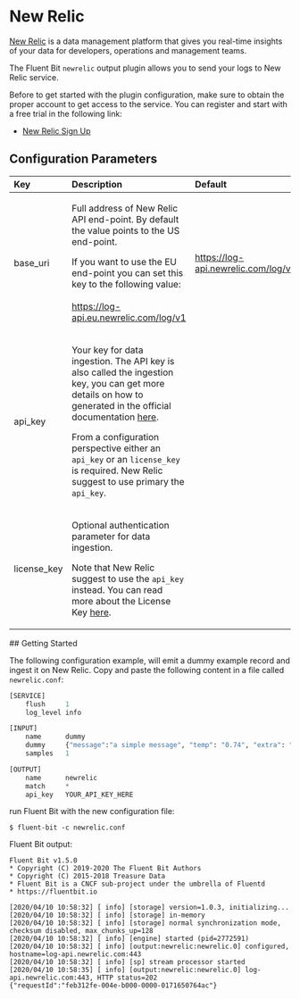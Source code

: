 # New Relic

[New Relic](https://newrelic.com/) is a data management platform that gives you real-time insights of your data for developers, operations and management teams.

The Fluent Bit `newrelic` output plugin allows you to send your logs to New Relic service. 

Before to get started with the plugin configuration, make sure to obtain the proper account  to get access to the service. You can register and start with a free trial in the following link:

* [New Relic Sign Up](https://newrelic.com/signup)

## Configuration Parameters

<table>
  <thead>
    <tr>
      <th style="text-align:left">Key</th>
      <th style="text-align:left">Description</th>
      <th style="text-align:left">Default</th>
    </tr>
  </thead>
  <tbody>
    <tr>
      <td style="text-align:left">base_uri</td>
      <td style="text-align:left">
        <p>Full address of New Relic API end-point. By default the value points to
          the US end-point.
          <br />
        </p>
        <p>If you want to use the EU end-point you can set this key to the following
          value:
          <br />
          <br /><a href="https://log-api.eu.newrelic.com/log/v1">https://log-api.eu.newrelic.com/log/v1</a>
        </p>
      </td>
      <td style="text-align:left"><a href="https://log-api.newrelic.com/log/v1">https://log-api.newrelic.com/log/v1</a>
      </td>
    </tr>
    <tr>
      <td style="text-align:left">api_key</td>
      <td style="text-align:left">
        <p>Your key for data ingestion. The API key is also called the ingestion
          key, you can get more details on how to generated in the official documentation
          <a
          href="https://docs.newrelic.com/docs/apis/get-started/intro-apis/types-new-relic-api-keys#event-insert-key">here</a>.</p>
        <p></p>
        <p>From a configuration perspective either an <code>api_key</code> or an <code>license_key</code> is
          required. New Relic suggest to use primary the <code>api_key</code>.</p>
      </td>
      <td style="text-align:left"></td>
    </tr>
    <tr>
      <td style="text-align:left">license_key</td>
      <td style="text-align:left">
        <p>Optional authentication parameter for data ingestion.
          <br />
        </p>
        <p>Note that New Relic suggest to use the <code>api_key</code> instead. You
          can read more about the License Key <a href="https://docs.newrelic.com/docs/accounts/install-new-relic/account-setup/license-key">here</a>.</p>
      </td>
      <td style="text-align:left"></td>
    </tr>
  </tbody>
</table>## Getting Started

The following configuration example, will emit a dummy example record and ingest it on New Relic. Copy and paste the following content in a file called `newrelic.conf`:

```python
[SERVICE]
    flush     1
    log_level info

[INPUT]
    name      dummy
    dummy     {"message":"a simple message", "temp": "0.74", "extra": "false"}
    samples   1

[OUTPUT]
    name      newrelic
    match     *
    api_key   YOUR_API_KEY_HERE
```

run Fluent Bit with the new configuration file:

```text
$ fluent-bit -c newrelic.conf
```

Fluent Bit output:

```text
Fluent Bit v1.5.0
* Copyright (C) 2019-2020 The Fluent Bit Authors
* Copyright (C) 2015-2018 Treasure Data
* Fluent Bit is a CNCF sub-project under the umbrella of Fluentd
* https://fluentbit.io

[2020/04/10 10:58:32] [ info] [storage] version=1.0.3, initializing...
[2020/04/10 10:58:32] [ info] [storage] in-memory
[2020/04/10 10:58:32] [ info] [storage] normal synchronization mode, checksum disabled, max_chunks_up=128
[2020/04/10 10:58:32] [ info] [engine] started (pid=2772591)
[2020/04/10 10:58:32] [ info] [output:newrelic:newrelic.0] configured, hostname=log-api.newrelic.com:443
[2020/04/10 10:58:32] [ info] [sp] stream processor started
[2020/04/10 10:58:35] [ info] [output:newrelic:newrelic.0] log-api.newrelic.com:443, HTTP status=202
{"requestId":"feb312fe-004e-b000-0000-0171650764ac"}

```

